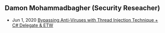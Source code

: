 
## Damon Mohammadbagher (Security Reseacher)

- Jun 1, 2020 [Bypassing Anti-Viruses with Thread Injection Technique + C# Delegate & ETW](/post/1jun2020.html)



